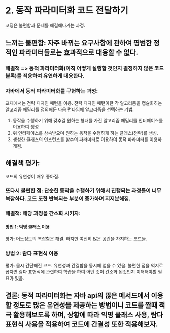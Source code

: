 # 2. 동작 파라미터화 코드 전달하기
코딩은 불편함과 문제를 해결해나가는 과정.

## 느끼는 불편함: 자주 바뀌는 요구사항에 관하여 평범한 정적인 파라미터들로는 효과적으로 대응할 수 없다.
### 해결책 => 동적 파라미터화(아직 어떻게 실행할 것인지 결정하지 않은 코드 블록)를 적용하여 유연하게 대응한다.

### 자바에서 동적 파라미터화를 구현하는 과정: 
교재에서는 전략 디자인 패턴을 이용. 전략 디자인 패턴이란 각 알고리즘을 캡슐화하는 알고리즘 패밀리를 정의해둔 다음 런타임에 알고리즘을 선택하는 기법.

1. 동작을 수행하기 위해 갖추길 원하는 형태를 가진 알고리즘 패밀리를 인터페이스를 이용하여 생성
2. 위 인터페이스를 상속받으며 원하는 동작을 수행하게 하는 클래스(전략)를 생성.
3. 생성한 클래스의 인스턴스를 함수의 파라미터로 이용하여 동적 파라미터를 이용하게됨.

## 해결책 평가:
코드의 유연성이 매우 좋아짐.
### 또다시 불편한 점: 단순한 동작을 수행하기 위해서 진행되는 과정들이 너무 복잡하다. 코드 또한 반복되는 부분이 증가하며 지저분해짐.
### 해결책: 해당 과정을 간소화 시키자:

#### 방법 1: 익명 클래스 이용
평가: 어느정도의 복잡함은 해결. 하지만 여전히 많은 공간을 차지하는 코드들.

### 방법 2: 람다 표현식 이용
평가: 몹시 간단해진 코드. 유연성과 간결함을 동시에 얻을 수 있음. 
불편한 점을 억지로 꼽자면 람다 표현식에 관련하여 학습을 하여 어떤 것이 간소화 된것인지 이해해야할 필요가 있음.


## 결론: 동적 파라미터화는 자바 api의 많은 메서드에서 이용할 정도로 많은 유연성을 제공하는 방법이니 코드를 짤때 적극 활용해보도록 하며, 상황에 따라 익명 클래스 사용, 람다 표현식 사용을 적용하여 코드에 간결성 또한 적용해보자.
